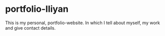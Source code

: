# portfolio-Iliyan
This is my personal, portfolio-website. In which I tell about myself, my work and give contact details.

